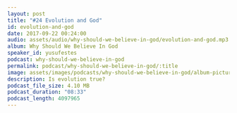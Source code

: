 ```yaml
---
layout: post
title: "#24 Evolution and God"
id: evolution-and-god
date: 2017-09-22 00:24:00
audio: assets/audio/why-should-we-believe-in-god/evolution-and-god.mp3
album: Why Should We Believe In God
speaker_id: yusufestes
podcast: why-should-we-believe-in-god
permalink: podcast/why-should-we-believe-in-god/:title
image: assets/images/podcasts/why-should-we-believe-in-god/album-picture-small.jpg
description: Is evolution true?
podcast_file_size: 4.10 MB
podcast_duration: "08:33"
podcast_length: 4097965
---
```

